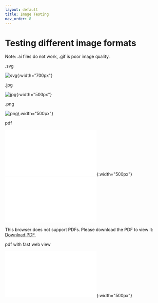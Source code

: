 ```yaml
---
layout: default
title: Image Testing
nav_order: 8
---
```


# Testing different image formats
Note: .ai files do not work, .gif is poor image quality. 


.svg

![svg](/images/testimage.svg){:width="700px"}


.jpg

![jpg](/images/testimage.jpg){:width="500px"}

.png

![png](/images/testimage.png){:width="500px"}

pdf 

![pdf1](/images/withfastwebview.pdf){:width="500px"}
<object data="/images/withfastwebview.pdf" width="700px">
    <embed src="/images/withfastwebview.pdf" >
        <p>This browser does not support PDFs. Please download the PDF to view it: <a href="/images/withfastwebview.pdf" >Download PDF</a>.</p>
    </embed>
</object>


pdf with fast web view

![pdf2](/images/nofastweb.pdf){:width="500px"}




